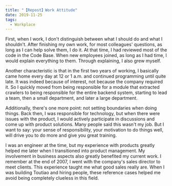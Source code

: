 ```yaml
---
title: "【Repost】Work Attitude"
date: 2019-11-25
tags:
  - Workplace
---
```


First, when I work, I don't distinguish between what I should do and what I shouldn't. After finishing my own work, for most colleagues' questions, as long as I can help solve them, I do it. At that time, I had reviewed most of the code in the Code Base. When new employees joined, as long as I had time, I would explain everything to them. Through explaining, I also grew myself.

Another characteristic is that in the first two years of working, I basically came home every day at 12 or 1 a.m. and continued programming until quite late. It was indeed because of interest, not because the company required it. So I quickly moved from being responsible for a module that extracted crawlers to being responsible for the entire backend system, starting to lead a team, then a small department, and later a large department.

Additionally, there's one more point: not setting boundaries when doing things. Back then, I was responsible for technology, but when there were issues with the product, I would actively participate in discussions and come up with product solutions. Many people said this wasn't my job. But I want to say: your sense of responsibility, your motivation to do things well, will drive you to do more and give you great training.

I was an engineer at the time, but my experience with products greatly helped me later when I transitioned into product management. My involvement in business aspects also greatly benefited my current work. I remember at the end of 2007, I went with the company's sales director to meet clients. This experience taught me what good sales really are. When I was building Toutiao and hiring people, these reference cases helped me avoid being completely clueless in this field.

